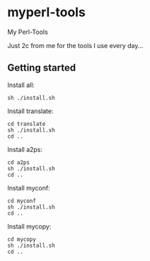# myperl-tools
My Perl-Tools

Just 2c from me for the tools I use every day...

## Getting started

Install all:
```
sh ./install.sh
```

Install translate:
```
cd translate
sh ./install.sh
cd ..
```

Install a2ps:
```
cd a2ps
sh ./install.sh
cd ..
```

Install myconf:
```
cd myconf
sh ./install.sh
cd ..
```

Install mycopy:
```
cd mycopy
sh ./install.sh
cd ..
```
